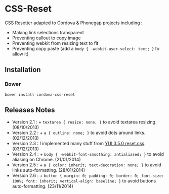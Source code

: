 CSS-Reset
=========

CSS Resetter adapted to Cordova & Phonegap projects including :

* Making link selections transparent
* Preventing callout to copy image
* Preventing webkit from resizing text to fit
* Preventing copy paste (add a `body { -webkit-user-select: text; }` to allow it)

Installation
------------

### Bower

`bower install cordova-css-reset`

Releases Notes
--------------

* Version 2.1 : + `textarea { resize: none; }` to avoid textarea resizing. (08/10/2013)
* Version 2.2 : + `a { outline: none; }` to avoid dots around links. (02/12/2013)
* Version 2.3 : I implemented many stuff from [YUI 3.5.0 reset.css](http://yuilibrary.com/yui/docs/cssreset/). (03/12/2013)
* Version 2.4 : + `body { -webkit-font-smoothing: antialiased; }` to avoid aliasing on Chrome. (21/01/2014)
* Version 2.5 : + `a { color: inherit; text-decoration: none; }` to avoid links auto-formatting. (28/01/2014)
* Version 2.6 : + `button { margin: 0; padding: 0; border: 0; font-size: 100%; font: inherit; vertical-align: baseline; }` to avoid buttons auto-formatting. (23/11/2014)
